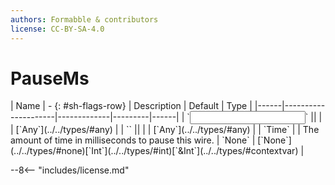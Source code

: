```yaml
---
authors: Formabble & contributors
license: CC-BY-SA-4.0
---
```



# PauseMs

<div class="sh-parameters" markdown="1">
| Name | - {: #sh-flags-row} | Description | Default | Type |
|------|---------------------|-------------|---------|------|
| `<input>` || | | [`Any`](../../types/#any) |
| `<output>` || | | [`Any`](../../types/#any) |
| `Time` |  | The amount of time in milliseconds to pause this wire. | `None` | [`None`](../../types/#none)[`Int`](../../types/#int)[`&Int`](../../types/#contextvar) |

</div>



--8<-- "includes/license.md"

